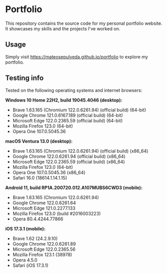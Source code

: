 # Portfolio

This repository contains the source code for my personal portfolio website. It showcases my skills and the projects I've worked on.

## Usage

Simply visit https://mateosepulveda.github.io/portfolio to explore my portfolio.

## Testing info

Tested on the following operating systems and internet browsers:

**Windows 10 Home 22H2, build 19045.4046 (desktop):**
- Brave 1.63.165 (Chromium 122.0.6261.94) (official build) (64-bit)
- Google Chrome 121.0.6167.189 (official build) (64-bit)
- Microsoft Edge 122.0.2365.59 (official build) (64-bit)
- Mozilla Firefox 123.0 (64-bit)
- Opera One 107.0.5045.36

**macOS Ventura 13.0 (desktop):**
- Brave 1.63.165 (Chromium 122.0.6261.94) (official build) (x86_64)
- Google Chrome 122.0.6261.94 (official build) (x86_64)
- Microsoft Edge 122.0.2365.59 (official build) (x86_64)
- Mozilla Firefox 123.0 (64-bit)
- Opera One 107.0.5045.36 (x86_64)
- Safari 16.0 (18614.1.14.1.15)

**Android 11, build RP1A.200720.012.A107MUBS6CWD3 (mobile):**
- Brave 1.63.165 (Chromium 122.0.6261.94)
- Google Chrome 122.0.6261.64
- Microsoft Edge 121.0.2277.133
- Mozilla Firefox	123.0 (build #2016003223)
- Opera 80.4.4244.77866

**iOS 17.3.1 (mobile):**
- Brave 1.62 (24.2.9.10)
- Google Chrome 122.0.6261.89
- Microsoft Edge 122.0.2365.56
- Mozilla Firefox 123.1 (38978)
- Opera 4.5.0
- Safari (iOS 17.3.1)
